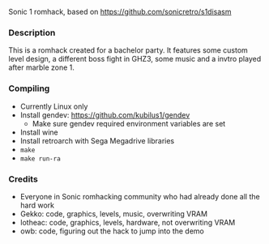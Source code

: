 Sonic 1 romhack, based on https://github.com/sonicretro/s1disasm

### Description

This is a romhack created for a bachelor party. It features some custom level design, a different boss fight in GHZ3, some music and a invtro played after marble zone 1.

### Compiling

* Currently Linux only
* Install gendev: https://github.com/kubilus1/gendev
	* Make sure gendev required environment variables are set
* Install wine
* Install retroarch with Sega Megadrive libraries
* `make`
* `make run-ra`

### Credits

* Everyone in Sonic romhacking community who had already done all the hard work
* Gekko: code, graphics, levels, music, overwriting VRAM
* lotheac: code, graphics, levels, hardware, not overwriting VRAM
* owb: code, figuring out the hack to jump into the demo

